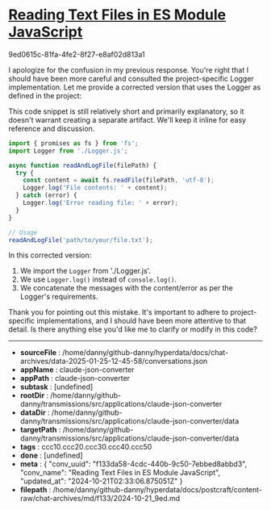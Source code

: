 # [Reading Text Files in ES Module JavaScript](https://claude.ai/chat/f133da58-4cdc-440b-9c50-7ebbed8abbd3)

9ed0615c-81fa-4fe2-8f27-e8af02d813a1

 I apologize for the confusion in my previous response. You're right that I should have been more careful and consulted the project-specific Logger implementation. Let me provide a corrected version that uses the Logger as defined in the project:

<antThinking>This code snippet is still relatively short and primarily explanatory, so it doesn't warrant creating a separate artifact. We'll keep it inline for easy reference and discussion.</antThinking>

```javascript
import { promises as fs } from 'fs';
import Logger from './Logger.js';

async function readAndLogFile(filePath) {
  try {
    const content = await fs.readFile(filePath, 'utf-8');
    Logger.log('File contents: ' + content);
  } catch (error) {
    Logger.log('Error reading file: ' + error);
  }
}

// Usage
readAndLogFile('path/to/your/file.txt');
```

In this corrected version:

1. We import the `Logger` from './Logger.js'.
2. We use `Logger.log()` instead of `console.log()`.
3. We concatenate the messages with the content/error as per the Logger's requirements.

Thank you for pointing out this mistake. It's important to adhere to project-specific implementations, and I should have been more attentive to that detail. Is there anything else you'd like me to clarify or modify in this code?

---

* **sourceFile** : /home/danny/github-danny/hyperdata/docs/chat-archives/data-2025-01-25-12-45-58/conversations.json
* **appName** : claude-json-converter
* **appPath** : claude-json-converter
* **subtask** : [undefined]
* **rootDir** : /home/danny/github-danny/transmissions/src/applications/claude-json-converter
* **dataDir** : /home/danny/github-danny/transmissions/src/applications/claude-json-converter/data
* **targetPath** : /home/danny/github-danny/transmissions/src/applications/claude-json-converter/data
* **tags** : ccc10.ccc20.ccc30.ccc40.ccc50
* **done** : [undefined]
* **meta** : {
  "conv_uuid": "f133da58-4cdc-440b-9c50-7ebbed8abbd3",
  "conv_name": "Reading Text Files in ES Module JavaScript",
  "updated_at": "2024-10-21T02:33:06.875051Z"
}
* **filepath** : /home/danny/github-danny/hyperdata/docs/postcraft/content-raw/chat-archives/md/f133/2024-10-21_9ed.md